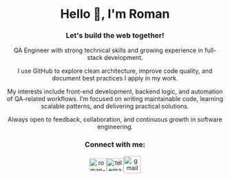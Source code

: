 <h1 align="center">Hello 👋, I'm Roman</h1>
<h3 align="center">Let's build the web together!</h3>

<p align="center">
  QA Engineer with strong technical skills and growing experience in full-stack development.
</p>

<p align="center">
  I use GitHub to explore clean architecture, improve code quality, and document best practices I apply in my work.
</p>

<p align="center">
  My interests include front-end development, backend logic, and automation of QA-related workflows.
  I’m focused on writing maintainable code, learning scalable patterns, and delivering practical solutions.
</p>

<p align="center">
  Always open to feedback, collaboration, and continuous growth in software engineering.
</p>

<h3 align="center">Connect with me:</h3>
<p align="center"><a href="https://linkedin.com/in/roman-dranchuk-5b410717a" target="blank"><img align="center" src="https://raw.githubusercontent.com/rahuldkjain/github-profile-readme-generator/master/src/images/icons/Social/linked-in-alt.svg" alt="roman-dranchuk-5b410717a" height="30" width="40" /></a><a href="https://t.me/dranchukroman" target="_blank"><img align="center" src="https://cdn.simpleicons.org/telegram/0088cc" alt="telegram" height="30" width="40" /></a><a href="mailto:dranchuk.roma@gmail.com" target="_blank"><img align="center" src="https://img.icons8.com/color/48/gmail-new.png" alt="gmail" height="40" width="40" /></a></p>
